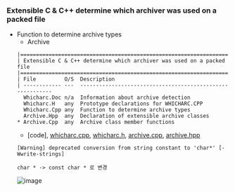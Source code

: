 ### Extensible C & C++ determine which archiver was used on a packed file
* Function to determine archive types
  * Archive
  ```
  |=============================================================================
  | Extensible C & C++ determine which archiver was used on a packed file
  |=============================================================================
  | File         O/S  Description
  | ------------ ---  ----------------------------------------------------------
    Whicharc.Doc n/a  Information about archive detection
    Whicharc.H   any  Prototype declarations for WHICHARC.CPP
    Whicharc.Cpp any  Function to determine archive types
    Archive.Hpp  any  Declaration of extensible archive classes
  * Archive.Cpp  any  Archive class member functions
  ```
  * [code], [whicharc.cpp](https://github.com/csbyun-data/C-Pro/blob/main/chap03/Arch/whicharc.cpp), [whicharc.h](https://github.com/csbyun-data/C-Pro/blob/main/chap03/Arch/whicharc.h), [archive.cpp](https://github.com/csbyun-data/C-Pro/blob/main/chap03/Arch/archive.cpp), [archive.hpp](https://github.com/csbyun-data/C-Pro/blob/main/chap03/Arch/whicharc.hpp)
  ```
  [Warning] deprecated conversion from string constant to 'char*' [-Wwrite-strings]
  
  char * -> const char * 로 변경
  ```
  ![image](https://github.com/user-attachments/assets/7422b5a1-ed70-4011-87fb-eeb050663d21)

  
  
